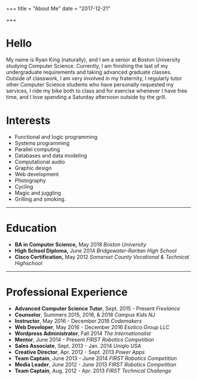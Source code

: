 +++
title = "About Me"
date = "2017-12-21"

+++

# Hello

My name is Ryan King (naturally), and I am a senior at Boston University studying Computer Science. Currently, I am finishing the last of my undergraduate requirements and taking advanced graduate classes. Outside of classwork, I am very involved in my fraternity, I regularly tutor other Computer Science students who have personally requested my services, I ride my bike both to class and for exercise whenever I have free time, and I love spending a Saturday afternoon outside by the grill.

# Interests

* Functional and logic programming
* Systems programming
* Parallel computing
* Databases and data modeling
* Computational audio
* Graphic design
* Web development
* Photography
* Cycling
* Magic and juggling
* Grilling and smoking.

---

# Education

* **BA in Computer Science,** May 2018
_Boston University_
* **High School Diploma,** June 2014
_Bridgewater-Raritan High School_
* **Cisco Certification,** May 2012
_Somerset County Vocational & Technical Highschool_

---

# Professional Experience

* **Advanced Computer Science Tutor**, Sept. 2015 - Present
_Freelance_
* **Counselor**, Summers 2015, 2016, & 2018
_Campus Kids NJ_
* **Instructor**, May 2016 - December 2016
_Codemakers_
* **Web Developer**, May 2016 - December 2016
_Esotico Group LLC_
* **Wordpress Administrator**, Fall 2014
_The Internationalist_
* **Mentor**, June 2014 - Present
_FIRST Robotics Competition_
* **Sales Associate**, Sept. 2013 - Jan. 2014
_Uniqlo USA_
* **Creative Director**, Apr. 2012 - Sept. 2013
_Power Apps_
* **Team Captain**, June 2013 - June 2014
_FIRST Robotics Competition_
* **Media Leader**, June 2012 - June 2013
_FIRST Robotics Competition_
* **Team Captain**, Aug. 2012 - Apr. 2013
_FIRST Technical Challenge_
